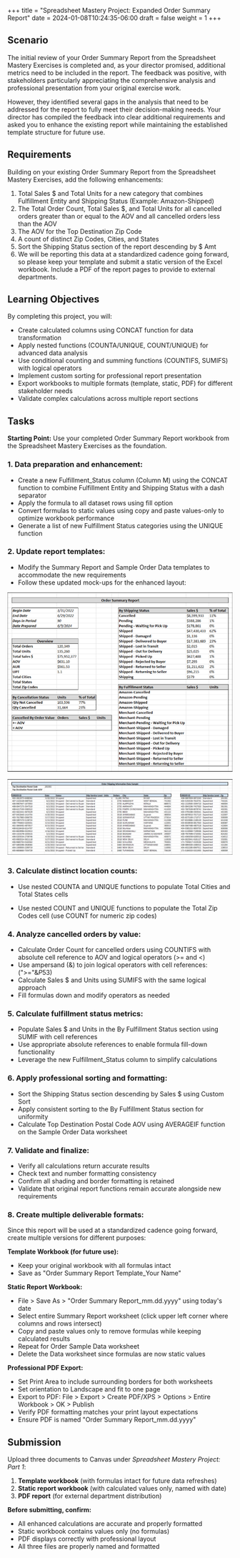 +++
title = "Spreadsheet Mastery Project: Expanded Order Summary Report"
date = 2024-01-08T10:24:35-06:00
draft = false
weight = 1
+++

## Scenario

The initial review of your Order Summary Report from the Spreadsheet Mastery Exercises is completed and, as your director promised, additional metrics need to be included in the report. The feedback was positive, with stakeholders particularly appreciating the comprehensive analysis and professional presentation from your original exercise work.

However, they identified several gaps in the analysis that need to be addressed for the report to fully meet their decision-making needs. Your director has compiled the feedback into clear additional requirements and asked you to enhance the existing report while maintaining the established template structure for future use.

## Requirements

Building on your existing Order Summary Report from the Spreadsheet Mastery Exercises, add the following enhancements:
1. Total Sales $ and Total Units for a new category that combines Fulfillment Entity and Shipping Status (Example: Amazon-Shipped)
1. The Total Order Count, Total Sales $, and Total Units for all cancelled orders greater than or equal to the AOV and all cancelled orders less than the AOV
1. The AOV for the Top Destination Zip Code
1. A count of distinct Zip Codes, Cities, and States
1. Sort the Shipping Status section of the report descending by $ Amt
1. We will be reporting this data at a standardized cadence going forward, so please keep your template and submit a static version of the Excel workbook. Include a PDF of the report pages to provide to external departments.

## Learning Objectives

By completing this project, you will:

- Create calculated columns using CONCAT function for data transformation
- Apply nested functions (COUNTA/UNIQUE, COUNT/UNIQUE) for advanced data analysis
- Use conditional counting and summing functions (COUNTIFS, SUMIFS) with logical operators
- Implement custom sorting for professional report presentation
- Export workbooks to multiple formats (template, static, PDF) for different stakeholder needs
- Validate complex calculations across multiple report sections

## Tasks

**Starting Point:** Use your completed Order Summary Report workbook from the Spreadsheet Mastery Exercises as the foundation.

### 1. Data preparation and enhancement:

   - Create a new Fulfillment_Status column (Column M) using the CONCAT function to combine Fulfillment Entity and Shipping Status with a dash separator
   - Apply the formula to all dataset rows using fill option
   - Convert formulas to static values using copy and paste values-only to optimize workbook performance
   - Generate a list of new Fulfillment Status categories using the UNIQUE function

### 2. Update report templates:
   - Modify the Summary Report and Sample Order Data templates to accommodate the new requirements
   - Follow these updated mock-ups for the enhanced layout:

![Order report template updated](pictures/report-template-updated.png?classes=border)

![Shipping report updated](pictures/shipping-info-updated.png?classes=border)

### 3. Calculate distinct location counts:
   - Use nested COUNTA and UNIQUE functions to populate Total Cities and Total States cells

   - Use nested COUNT and UNIQUE functions to populate the Total Zip Codes cell (use COUNT for numeric zip codes)

### 4. Analyze cancelled orders by value:
   - Calculate Order Count for cancelled orders using COUNTIFS with absolute cell reference to AOV and logical operators (>= and <)
   - Use ampersand (&) to join logical operators with cell references: (">="&$P$53)
   - Calculate Sales $ and Units using SUMIFS with the same logical approach
   - Fill formulas down and modify operators as needed

### 5. Calculate fulfillment status metrics:
   - Populate Sales $ and Units in the By Fulfillment Status section using SUMIF with cell references
   - Use appropriate absolute references to enable formula fill-down functionality
   - Leverage the new Fulfillment_Status column to simplify calculations

### 6. Apply professional sorting and formatting:
   - Sort the Shipping Status section descending by Sales $ using Custom Sort
   - Apply consistent sorting to the By Fulfillment Status section for uniformity
   - Calculate Top Destination Postal Code AOV using AVERAGEIF function on the Sample Order Data worksheet

### 7. Validate and finalize:
   - Verify all calculations return accurate results
   - Check text and number formatting consistency
   - Confirm all shading and border formatting is retained
   - Validate that original report functions remain accurate alongside new requirements

### 8. Create multiple deliverable formats:

Since this report will be used at a standardized cadence going forward, create multiple versions for different purposes:

**Template Workbook (for future use):**
- Keep your original workbook with all formulas intact
- Save as "Order Summary Report Template_Your Name"

**Static Report Workbook:**
- File > Save As > "Order Summary Report_mm.dd.yyyy" using today's date
- Select entire Summary Report worksheet (click upper left corner where columns and rows intersect)
- Copy and paste values only to remove formulas while keeping calculated results
- Repeat for Order Sample Data worksheet
- Delete the Data worksheet since formulas are now static values

**Professional PDF Export:**
- Set Print Area to include surrounding borders for both worksheets
- Set orientation to Landscape and fit to one page
- Export to PDF: File > Export > Create PDF/XPS > Options > Entire Workbook > OK > Publish
- Verify PDF formatting matches your print layout expectations
- Ensure PDF is named "Order Summary Report_mm.dd.yyyy"

## Submission

Upload three documents to Canvas under *Spreadsheet Mastery Project: Part 1*:

1. **Template workbook** (with formulas intact for future data refreshes)
2. **Static report workbook** (with calculated values only, named with date)
3. **PDF report** (for external department distribution)

**Before submitting, confirm:**
- All enhanced calculations are accurate and properly formatted
- Static workbook contains values only (no formulas)
- PDF displays correctly with professional layout
- All three files are properly named and formatted
